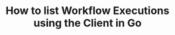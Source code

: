 ---
id: how-to-list-workflow-executions-using-the-client-in-go
title: How to list Workflow Executions using the Client in Go
sidebar_label: List Workflow Executions using the Client
description: List Workflow Executions using the Client
tags:
  - how-to-doc-type
  - java sdk
  - temporal client
  - workflow execution
  - search attributes
  - list filter
  - visibility
---